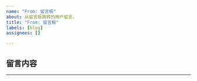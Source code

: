```yaml
---
name: "From: 留言板"
about: 从留言板跳转的用户留言。
title: "From: 留言板"
labels: [blog]
assignees: []

---
```


## 留言内容



---
